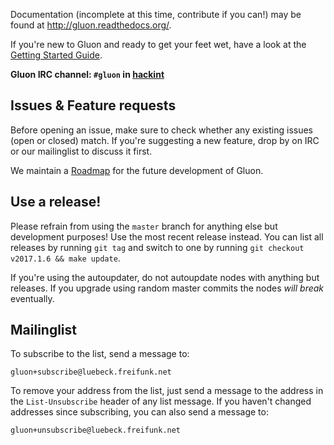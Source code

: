 Documentation (incomplete at this time, contribute if you can!) may be found at
http://gluon.readthedocs.org/.

If you're new to Gluon and ready to get your feet wet, have a look at the
[Getting Started Guide](http://gluon.readthedocs.org/en/latest/user/getting_started.html).

**Gluon IRC channel: `#gluon` in [hackint](http://hackint.org/)**

## Issues & Feature requests

Before opening an issue, make sure to check whether any existing issues
(open or closed) match. If you're suggesting a new feature, drop by on IRC or
our mailinglist to discuss it first.

We maintain a [Roadmap](https://github.com/freifunk-gluon/gluon/wiki/Roadmap) for
the future development of Gluon.

## Use a release!

Please refrain from using the `master` branch for anything else but development purposes!
Use the most recent release instead. You can list all releases by running `git tag`
and switch to one by running `git checkout v2017.1.6 && make update`.

If you're using the autoupdater, do not autoupdate nodes with anything but releases.
If you upgrade using random master commits the nodes *will break* eventually.

## Mailinglist

To subscribe to the list, send a message to:

    gluon+subscribe@luebeck.freifunk.net

To remove your address from the list, just send a message to
the address in the `List-Unsubscribe` header of any list
message. If you haven't changed addresses since subscribing,
you can also send a message to:

    gluon+unsubscribe@luebeck.freifunk.net
